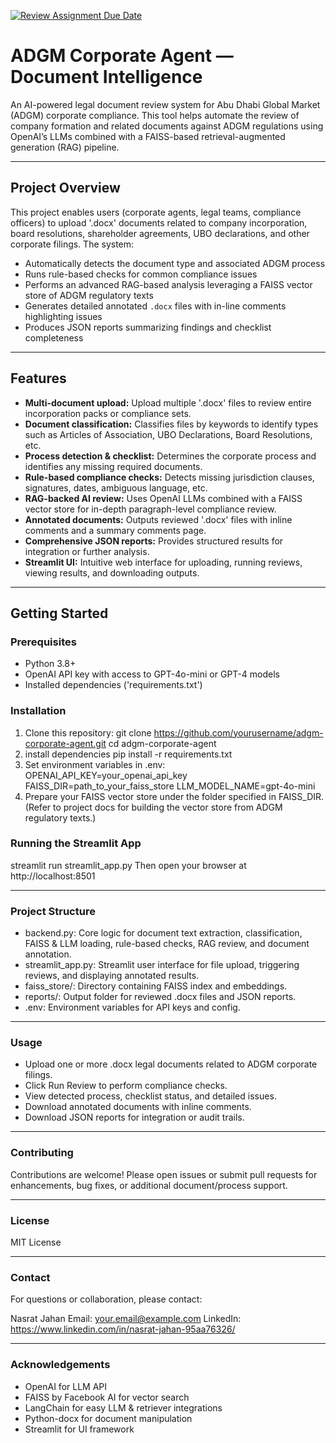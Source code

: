 [![Review Assignment Due Date](https://classroom.github.com/assets/deadline-readme-button-22041afd0340ce965d47ae6ef1cefeee28c7c493a6346c4f15d667ab976d596c.svg)](https://classroom.github.com/a/vgbm4cZ0)

# ADGM Corporate Agent — Document Intelligence

An AI-powered legal document review system for Abu Dhabi Global Market (ADGM) corporate compliance. This tool helps automate the review of company formation and related documents against ADGM regulations using OpenAI’s LLMs combined with a FAISS-based retrieval-augmented generation (RAG) pipeline.

---

## Project Overview

This project enables users (corporate agents, legal teams, compliance officers) to upload '.docx' documents related to company incorporation, board resolutions, shareholder agreements, UBO declarations, and other corporate filings. The system:

- Automatically detects the document type and associated ADGM process
- Runs rule-based checks for common compliance issues
- Performs an advanced RAG-based analysis leveraging a FAISS vector store of ADGM regulatory texts
- Generates detailed annotated `.docx` files with in-line comments highlighting issues
- Produces JSON reports summarizing findings and checklist completeness

---

## Features

- **Multi-document upload:** Upload multiple '.docx' files to review entire incorporation packs or compliance sets.
- **Document classification:** Classifies files by keywords to identify types such as Articles of Association, UBO Declarations, Board Resolutions, etc.
- **Process detection & checklist:** Determines the corporate process and identifies any missing required documents.
- **Rule-based compliance checks:** Detects missing jurisdiction clauses, signatures, dates, ambiguous language, etc.
- **RAG-backed AI review:** Uses OpenAI LLMs combined with a FAISS vector store for in-depth paragraph-level compliance review.
- **Annotated documents:** Outputs reviewed '.docx' files with inline comments and a summary comments page.
- **Comprehensive JSON reports:** Provides structured results for integration or further analysis.
- **Streamlit UI:** Intuitive web interface for uploading, running reviews, viewing results, and downloading outputs.

---

## Getting Started

### Prerequisites

- Python 3.8+
- OpenAI API key with access to GPT-4o-mini or GPT-4 models
- Installed dependencies ('requirements.txt')

### Installation

1. Clone this repository:
   git clone https://github.com/yourusername/adgm-corporate-agent.git
   cd adgm-corporate-agent
2. install dependencies
   pip install -r requirements.txt
3. Set environment variables in .env:
    OPENAI_API_KEY=your_openai_api_key
    FAISS_DIR=path_to_your_faiss_store
    LLM_MODEL_NAME=gpt-4o-mini
4. Prepare your FAISS vector store under the folder specified in FAISS_DIR. (Refer to project docs for building the vector store from ADGM regulatory texts.)

### Running the Streamlit App

streamlit run streamlit_app.py
Then open your browser at http://localhost:8501

---

### Project Structure
- backend.py: Core logic for document text extraction, classification, FAISS & LLM loading, rule-based checks, RAG review, and document annotation.
- streamlit_app.py: Streamlit user interface for file upload, triggering reviews, and displaying annotated results.
- faiss_store/: Directory containing FAISS index and embeddings.
- reports/: Output folder for reviewed .docx files and JSON reports.
- .env: Environment variables for API keys and config.

---

### Usage
- Upload one or more .docx legal documents related to ADGM corporate filings.
- Click Run Review to perform compliance checks.
- View detected process, checklist status, and detailed issues.
- Download annotated documents with inline comments.
- Download JSON reports for integration or audit trails.

---

### Contributing
Contributions are welcome! Please open issues or submit pull requests for enhancements, bug fixes, or additional document/process support.

---

### License
MIT License

---
### Contact
For questions or collaboration, please contact:

Nasrat Jahan
Email: your.email@example.com
LinkedIn: https://www.linkedin.com/in/nasrat-jahan-95aa76326/

---

### Acknowledgements
- OpenAI for LLM API
- FAISS by Facebook AI for vector search
- LangChain for easy LLM & retriever integrations
- Python-docx for document manipulation
- Streamlit for UI framework

